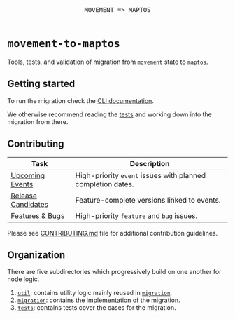 <div align="center">
  <pre>
MOVEMENT => MAPTOS
  </pre>
</div>

# `movement-to-maptos`

Tools, tests, and validation of migration from [`movement`](https://github.com/movementlabsxyz/movement) state to [`maptos`](https://github.com/movementlabsxyz/maptos).

## Getting started
To run the migration check the [CLI documentation](./docs/cli/README.md).

We otherwise recommend reading the [tests](./tests) and working down into the migration from there.

## Contributing

| Task | Description |
|------|-------------|
| [Upcoming Events](https://github.com/movementlabsxyz/movement-to-maptos/issues?q=is%3Aissue%20state%3Aopen%20label%3Apriority%3Ahigh%2Cpriority%3Amedium%20label%3Aevent) | High-priority `event` issues with planned completion dates. |
| [Release Candidates](https://github.com/movementlabsxyz/movement-to-maptos/issues?q=is%3Aissue%20state%3Aopen%20label%3Arelease-candidate) | Feature-complete versions linked to events. |
| [Features & Bugs](https://github.com/movementlabsxyz/movement-to-maptos/issues?q=is%3Aissue%20state%3Aopen%20label%3Afeature%2Cbug%20label%3Apriority%3Aurgent%2Cpriority%3Ahigh) | High-priority `feature` and `bug` issues. |

Please see [CONTRIBUTING.md](CONTRIBUTING.md) file for additional contribution guidelines.

## Organization

There are five subdirectories which progressively build on one another for node logic.

1. [`util`](./util): contains utility logic mainly reused in [`migration`](./migration).
2. [`migration`](./migration): contains the implementation of the migration.
3. [`tests`](./tests): contains tests cover the cases for the migration. 
